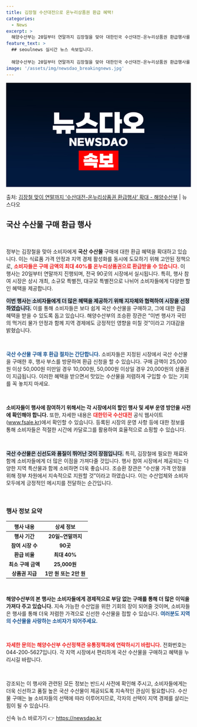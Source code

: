 ```yaml
---
title: 김장철 수산대전으로 온누리상품권 환급 혜택!
categories:
  - News
excerpt: >
  해양수산부는 20일부터 연말까지 김장철을 맞아 대한민국 수산대전-온누리상품권 환급행사를 확대 개최한다고 밝혔…
feature_text: >
  ## seoulnews 실시간 뉴스 속보입니다.

  해양수산부는 20일부터 연말까지 김장철을 맞아 대한민국 수산대전-온누리상품권 환급행사를 확대 개최한다고 밝혔…
image: '/assets/img/newsdao_breakingnews.jpg'
---
```


![뉴스다오 속보](/assets/img/newsdao_breakingnews.jpg)

<p>출처: <a href="https://newsdao.kr/2580" rel="dofollow">김장철 맞이 연말까지 ‘수산대전-온누리상품권 환급행사’ 확대 - 해양수산부</a> | 뉴스다오</p>

<h2 data-ke-size="size26">국산 수산물 구매 환급 행사</h2>

<p data-ke-size="size16">&nbsp;</p>

정부는 김장철을 맞아 소비자에게 <b>국산 수산물</b> 구매에 대한 환급 혜택을 확대하고 있습니다. 이는 식료품 가격 안정과 지역 경제 활성화를 동시에 도모하기 위해 고안된 정책으로, <b><span style="color: #ee2323;">소비자들은 구매 금액의 최대 40%를 온누리상품권으로 환급받을 수 있습니다.</span></b> 이 행사는 20일부터 연말까지 진행되며, 전국 90곳의 시장에서 실시됩니다. 특히, 행사 참여 시장은 상시 개최, 소규모 특별전, 대규모 특별전으로 나뉘어 소비자들에게 다양한 할인 혜택을 제공합니다. 

<b><span style="background-color: #21538527;">이번 행사는 소비자들에게 더 많은 혜택을 제공하기 위해 지자체와 협력하여 시장을 선정하였습니다.</span></b> 이를 통해 소비자들은 보다 쉽게 국산 수산물을 구매하고, 그에 대한 환급 혜택을 받을 수 있도록 돕고 있습니다. 해양수산부의 조승환 장관은 “이번 행사가 국민의 먹거리 물가 안정과 함께 지역 경제에도 긍정적인 영향을 미칠 것”이라고 기대감을 밝혔습니다.

<p data-ke-size="size16">&nbsp;</p>

<b><span style="color: #1a5490;">국산 수산물 구매 후 환급 절차는 간단합니다.</span></b> 소비자들은 지정된 시장에서 국산 수산물을 구매한 후, 행사 부스를 방문하여 환급 신청을 할 수 있습니다. 구매 금액이 25,000원 이상 50,000원 미만일 경우 10,000원, 50,000원 이상일 경우 20,000원의 상품권이 지급됩니다. 이러한 혜택을 받으면서 맛있는 수산물을 저렴하게 구입할 수 있는 기회를 꼭 놓치지 마세요.

<p data-ke-size="size16">&nbsp;</p>

<b>소비자들이 행사에 참여하기 위해서는 각 시장에서의 할인 행사 및 세부 운영 방안을 사전에 확인해야 합니다.</b> 또한, 자세한 내용은 <b><span style="color: #ee2323;">대한민국 수산대전</span></b> 공식 웹사이트(<a href="www.fsale.kr">www.fsale.kr</a>)에서 확인할 수 있습니다. 등록된 시장의 운영 사항 등에 대한 정보를 통해 소비자들은 적절한 시간에 카달로그를 활용하여 효율적으로 쇼핑할 수 있습니다.

<p data-ke-size="size16">&nbsp;</p>

<b><span style="background-color: #21538527;">국산 수산물은 신선도와 품질이 뛰어난 것이 장점입니다.</span></b> 특히, 김장철에 필요한 재료와 함께 소비자들에게 더 많은 이점을 가져다줄 것입니다. 행사 참여 시장에서 제공되는 다양한 지역 특산물과 함께 소비하면 더욱 좋습니다. 조승환 장관은 “수산물 가격 안정을 위해 정부 차원에서 지속적으로 지원할 것”이라고 하였습니다. 이는 수산업체와 소비자 모두에게 긍정적인 메시지를 전달하는 순간입니다.

<p data-ke-size="size16">&nbsp;</p>

<h3 data-ke-size="size24">행사 정보 요약</h3>

<table style="width: 100%; border-collapse: collapse;">
    <thead>
        <tr>
            <th style="text-align: center;">행사 내용</th>
            <th style="text-align: center;">상세 정보</th>
        </tr>
    </thead>
    <tbody>
        <tr>
            <td style="text-align: center; height: 17px;"><b>행사 기간</b></td>
            <td style="text-align: center; height: 17px;"><b>20일~연말까지</b></td>
        </tr>
        <tr>
            <td style="text-align: center; height: 17px;"><b>참여 시장 수</b></td>
            <td style="text-align: center; height: 17px;"><b>90곳</b></td>
        </tr>
        <tr>
            <td style="text-align: center; height: 17px;"><b>환급 비율</b></td>
            <td style="text-align: center; height: 17px;"><b>최대 40%</b></td>
        </tr>
        <tr>
            <td style="text-align: center; height: 17px;"><b>최소 구매 금액</b></td>
            <td style="text-align: center; height: 17px;"><b>25,000원</b></td>
        </tr>
        <tr>
            <td style="text-align: center; height: 17px;"><b>상품권 지급</b></td>
            <td style="text-align: center; height: 17px;"><b>1만 원 또는 2만 원</b></td>
        </tr>
    </tbody>
</table>

<p data-ke-size="size16">&nbsp;</p>

<b>해양수산부의 본 행사는 소비자들에게 경제적으로 부담 없는 구매를 통해 더 많은 이익을 가져다 주고 있습니다.</b> 지속 가능한 수산업을 위한 기회의 장이 되어줄 것이며, 소비자들은 행사를 통해 더욱 저렴한 가격으로 신선한 수산물을 접할 수 있습니다. <b><span style="color: #1a5490;">여러분도 지역의 수산물을 사랑하는 소비자가 되어주세요.</span></b>

<p data-ke-size="size16">&nbsp;</p>

<b><span style="color: #ee2323;">자세한 문의는 해양수산부 수산정책관 유통정책과에 연락하시기 바랍니다.</span></b> 전화번호는 044-200-5627입니다. 각 지역 시장에서 편리하게 국산 수산물을 구매하고 혜택을 누리시길 바랍니다. 

<p data-ke-size="size16">&nbsp;</p>

강조되는 이 행사와 관련된 모든 정보는 반드시 사전에 확인해 주시고, 소비자들에게는 더욱 신선하고 품질 높은 국산 수산물이 제공되도록 지속적인 관심이 필요합니다. 수산물 구매는 늘 소비자들의 선택에 따라 이루어지므로, 각자의 선택이 지역 경제를 살리는 힘이 될 수 있습니다. 

신속 뉴스 바로가기 👉 <a href="https://newsdao.kr" rel="dofollow">https://newsdao.kr</a>


